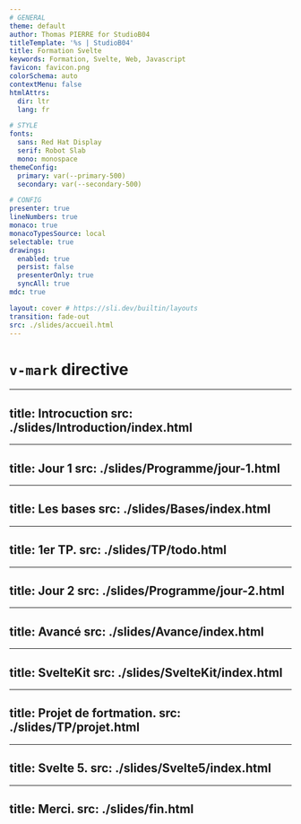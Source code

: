 ```yaml
---
# GENERAL
theme: default
author: Thomas PIERRE for StudioB04
titleTemplate: '%s | StudioB04'
title: Formation Svelte
keywords: Formation, Svelte, Web, Javascript
favicon: favicon.png
colorSchema: auto
contextMenu: false
htmlAttrs:
  dir: ltr  
  lang: fr

# STYLE
fonts:
  sans: Red Hat Display
  serif: Robot Slab
  mono: monospace
themeConfig:
  primary: var(--primary-500)
  secondary: var(--secondary-500)

# CONFIG
presenter: true
lineNumbers: true
monaco: true
monacoTypesSource: local
selectable: true
drawings:
  enabled: true
  persist: false
  presenterOnly: true
  syncAll: true
mdc: true

layout: cover # https://sli.dev/builtin/layouts
transition: fade-out
src: ./slides/accueil.html
---
```


# <span v-mark.red="3"><code>v-mark</code> directive</span>

--- 
title: Introcuction
src: ./slides/Introduction/index.html
---

---
title: Jour 1
src: ./slides/Programme/jour-1.html
---

---
title: Les bases
src: ./slides/Bases/index.html
---

---
title: 1er TP.
src: ./slides/TP/todo.html
---

---
title: Jour 2
src: ./slides/Programme/jour-2.html
---

---
title: Avancé
src: ./slides/Avance/index.html
---


---
title: SvelteKit
src: ./slides/SvelteKit/index.html
---

---
title: Projet de fortmation.
src: ./slides/TP/projet.html
---


---
title: Svelte 5.
src: ./slides/Svelte5/index.html
---



---
title: Merci.
src: ./slides/fin.html
---
